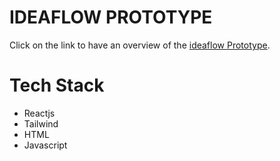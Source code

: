 # IDEAFLOW PROTOTYPE

Click on the link to have an overview of the [ideaflow Prototype](https://www.loom.com/share/3b005e159447426fa7fa20d1e4d9a516?t=266).


# Tech Stack

- Reactjs
- Tailwind
- HTML
- Javascript

